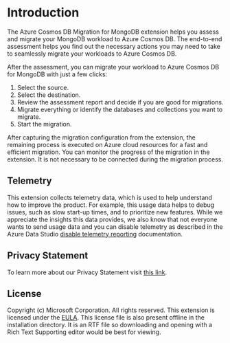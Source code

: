 # Introduction 
The Azure Cosmos DB Migration for MongoDB extension helps you assess and migrate your MongoDB workload to Azure Cosmos DB. The end-to-end assessment helps you find out the necessary actions you may need to take to seamlessly migrate your workloads to Azure Cosmos DB.

After the assessment, you can migrate your workload to Azure Cosmos DB for MongoDB with just a few clicks:
1. Select the source.
1. Select the destination.
1. Review the assessment report and decide if you are good for migrations.
1. Migrate everything or identify the databases and collections you want to migrate.
1. Start the migration.

After capturing the migration configuration from the extension, the remaining process is executed on Azure cloud resources for a fast and efficient migration. You can monitor the progress of the migration in the extension. It is not necessary to be connected during the migration process.

## Telemetry

This extension collects telemetry data, which is used to help understand how to improve the product. For example, this usage data helps to debug issues, such as slow start-up times, and to prioritize new features. While we appreciate the insights this data provides, we also know that not everyone wants to send usage data and you can disable telemetry as described in the Azure Data Studio [disable telemetry reporting](https://github.com/Microsoft/azuredatastudio/wiki/How-to-Disable-Telemetry-Reporting#how-to-disable-telemetry-reporting) documentation.

## Privacy Statement

To learn more about our Privacy Statement visit [this link](https://go.microsoft.com/fwlink/?LinkID=824704).

## License
Copyright (c) Microsoft Corporation. All rights reserved.
This extension is licensed under the [EULA](https://raw.githubusercontent.com/Azure/ads-extension-mongo-migration-assets/main/license.rtf). This license file is also present offline in the installation directory. It is an RTF file so downloading and opening with a Rich Text Supporting editor would be best for viewing.

